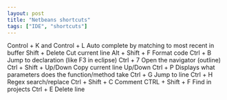 ```yaml
---
layout: post
title: "Netbeans shortcuts"
tags: ["IDE", "shortcuts"]
---
```



Control + K and Control + L	Auto complete by matching to most recent in buffer
Shift + Delete	            Cut current line
Alt + Shift + F	            Format code
Ctrl + B	                  Jump to declaration (like F3 in eclipse)
Ctrl + 7	                  Open the navigator (outline)
Ctrl + Shift + Up/Down	    Copy current line Up/Down
Ctrl + P	                  Displays what parameters does the function/method take
Ctrl + G	                  Jump to line
Ctrl + H	                  Regex search/replace
Ctrl + Shift + C	          Comment
CTRL + Shift + F	          Find in projects
Ctrl + E	                  Delete line
